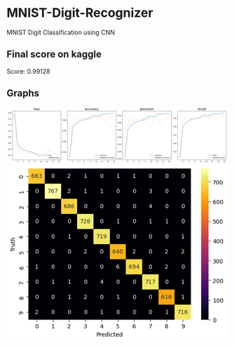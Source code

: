# MNIST-Digit-Recognizer
MNIST Digit Classification using CNN

## Final score on kaggle
Score: 0.99128

## Graphs
![Training Data](docs/b2169450-c8cb-475f-ba26-172caae63012.png)
![Confusion Matrix](docs/3ef31dd5-f592-4f03-99c2-e720c3d824b5.png)
